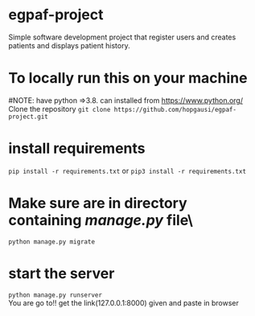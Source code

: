 # egpaf-project
Simple software development project that register users and creates patients and displays patient history.

# To locally run this on your machine
#NOTE: have python =>3.8. can installed from https://www.python.org/  
Clone the repository 
`git clone https://github.com/hopgausi/egpaf-project.git`
# install requirements
`pip install -r requirements.txt` or `pip3 install -r requirements.txt`
# Make sure are in directory containing *manage.py* file\
`python manage.py migrate`
# start the server
`python manage.py runserver`   
You are go to!! get the link(127.0.0.1:8000) given and paste in browser

